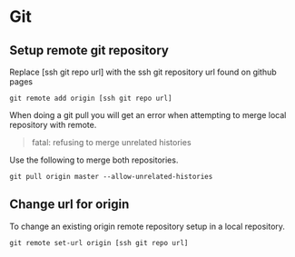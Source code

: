 # Git

## Setup remote git repository

Replace [ssh git repo url] with the ssh git repository url found on github pages

```
git remote add origin [ssh git repo url]
```

When doing a git pull you will get an error when attempting to merge local repository with remote.

> fatal: refusing to merge unrelated histories

Use the following to merge both repositories.

```
git pull origin master --allow-unrelated-histories
```

## Change url for origin

To change an existing origin remote repository setup in a local repository.

```
git remote set-url origin [ssh git repo url]
```
